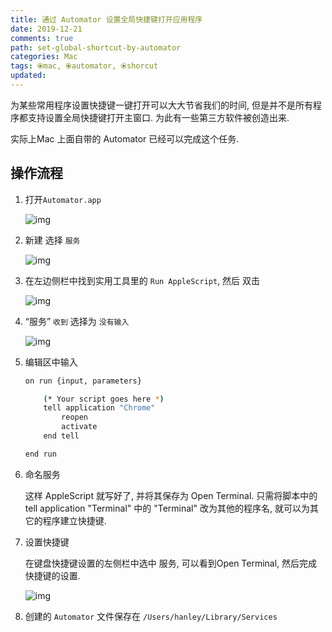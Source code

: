 ```yaml
---
title: 通过 Automator 设置全局快捷键打开应用程序
date: 2019-12-21
comments: true
path: set-global-shortcut-by-automator
categories: Mac
tags: ⦿mac, ⦿automator, ⦿shorcut
updated:
---
```


为某些常用程序设置快捷键一键打开可以大大节省我们的时间, 但是并不是所有程序都支持设置全局快捷键打开主窗口. 为此有一些第三方软件被创造出来.

实际上Mac 上面自带的 Automator 已经可以完成这个任务.

<!-- more -->

## 操作流程

1. 打开`Automator.app`

   ![img](https://a.hanleylee.com/HKMS/2019-12-28-174726.jpg?x-oss-process=style/WaMa)

2. 新建 选择 `服务`

   ![img](https://a.hanleylee.com/HKMS/2019-12-28-174737.jpg?x-oss-process=style/WaMa)

3. 在左边侧栏中找到实用工具里的 `Run AppleScript`, 然后 双击

   ![img](https://a.hanleylee.com/HKMS/2019-12-28-174727.jpg?x-oss-process=style/WaMa)

4. “服务” `收到` 选择为 `没有输入`

   ![img](https://a.hanleylee.com/HKMS/2019-12-28-174735.jpg?x-oss-process=style/WaMa)

5. 编辑区中输入

   ```bash
   on run {input, parameters}

       (* Your script goes here *)
       tell application "Chrome"
           reopen
           activate
       end tell

   end run
   ```

6. 命名服务

   这样 AppleScript 就写好了, 并将其保存为 Open Terminal. 只需将脚本中的 tell application "Terminal" 中的 "Terminal" 改为其他的程序名, 就可以为其它的程序建立快捷键.

7. 设置快捷键

   在键盘快捷键设置的左侧栏中选中 服务, 可以看到Open Terminal, 然后完成快捷键的设置.

   ![img](https://a.hanleylee.com/HKMS/2019-12-28-174729.jpg?x-oss-process=style/WaMa)

8. 创建的 `Automator` 文件保存在 `/Users/hanley/Library/Services`
